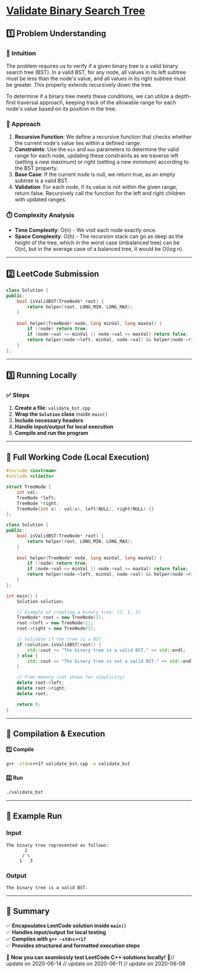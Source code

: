 # **[Validate Binary Search Tree](https://leetcode.com/problems/validate-binary-search-tree/description/)**  

## **1️⃣ Problem Understanding**  
### **📌 Intuition**  
The problem requires us to verify if a given binary tree is a valid binary search tree (BST). In a valid BST, for any node, all values in its left subtree must be less than the node's value, and all values in its right subtree must be greater. This property extends recursively down the tree. 

To determine if a binary tree meets these conditions, we can utilize a depth-first traversal approach, keeping track of the allowable range for each node's value based on its position in the tree.

### **🚀 Approach**  
1. **Recursive Function**: We define a recursive function that checks whether the current node's value lies within a defined range.
2. **Constraints**: Use the `min` and `max` parameters to determine the valid range for each node, updating these constraints as we traverse left (setting a new maximum) or right (setting a new minimum) according to the BST property.
3. **Base Case**: If the current node is null, we return true, as an empty subtree is a valid BST.
4. **Validation**: For each node, if its value is not within the given range, return false. Recursively call the function for the left and right children with updated ranges.

### **⏱️ Complexity Analysis**  
- **Time Complexity**: O(n) - We visit each node exactly once.
- **Space Complexity**: O(h) - The recursion stack can go as deep as the height of the tree, which in the worst case (imbalanced tree) can be O(n), but in the average case of a balanced tree, it would be O(log n).

---  

## **2️⃣ LeetCode Submission**  
```cpp
class Solution {
public:
    bool isValidBST(TreeNode* root) {
        return helper(root, LONG_MIN, LONG_MAX);
    }
    
    bool helper(TreeNode* node, long minVal, long maxVal) {
        if (!node) return true;
        if (node->val <= minVal || node->val >= maxVal) return false;
        return helper(node->left, minVal, node->val) && helper(node->right, node->val, maxVal);
    }
};
```  

---  

## **3️⃣ Running Locally**  
### **✅ Steps**  
1. **Create a file**: `validate_bst.cpp`  
2. **Wrap the `Solution` class** inside `main()`  
3. **Include necessary headers**  
4. **Handle input/output for local execution**  
5. **Compile and run the program**  

---  

## **📝 Full Working Code (Local Execution)**  
```cpp
#include <iostream>
#include <climits>

struct TreeNode {
    int val;
    TreeNode *left;
    TreeNode *right;
    TreeNode(int x) : val(x), left(NULL), right(NULL) {}
};

class Solution {
public:
    bool isValidBST(TreeNode* root) {
        return helper(root, LONG_MIN, LONG_MAX);
    }
    
    bool helper(TreeNode* node, long minVal, long maxVal) {
        if (!node) return true;
        if (node->val <= minVal || node->val >= maxVal) return false;
        return helper(node->left, minVal, node->val) && helper(node->right, node->val, maxVal);
    }
};

int main() {
    Solution solution;

    // Example of creating a binary tree: [2, 1, 3]
    TreeNode* root = new TreeNode(2);
    root->left = new TreeNode(1);
    root->right = new TreeNode(3);

    // Validate if the tree is a BST
    if (solution.isValidBST(root)) {
        std::cout << "The binary tree is a valid BST." << std::endl;
    } else {
        std::cout << "The binary tree is not a valid BST." << std::endl;
    }

    // Free memory (not shown for simplicity)
    delete root->left;
    delete root->right;
    delete root;

    return 0;
}
```  

---  

## **🔧 Compilation & Execution**  
#### **1️⃣ Compile**  
```bash
g++ -std=c++17 validate_bst.cpp -o validate_bst
```  

#### **2️⃣ Run**  
```bash
./validate_bst
```  

---  

## **🎯 Example Run**  
### **Input**  
```
The binary tree represented as follows:
       2
      / \
     1   3
```  
### **Output**  
```
The binary tree is a valid BST.
```  

---  

## **📌 Summary**  
✅ **Encapsulates LeetCode solution inside `main()`**  
✅ **Handles input/output for local testing**  
✅ **Compiles with `g++ -std=c++17`**  
✅ **Provides structured and formatted execution steps**  

🚀 **Now you can seamlessly test LeetCode C++ solutions locally!** 🚀// update on 2020-06-14
// update on 2020-06-11
// update on 2020-06-08
